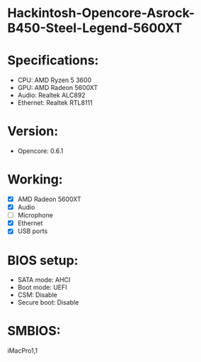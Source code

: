 # Hackintosh-Opencore-Asrock-B450-Steel-Legend-5600XT

# Specifications:
* CPU: AMD Ryzen 5 3600
* GPU: AMD Radeon 5600XT
* Audio: Realtek ALC892
* Ethernet: Realtek RTL8111

# Version: 
* Opencore: 0.6.1

# Working:
- [x] AMD Radeon 5600XT
- [x] Audio
- [ ] Microphone
- [x] Ethernet
- [x] USB ports

# BIOS setup:
- SATA mode: AHCI
- Boot mode: UEFI
- CSM: Disable
- Secure boot: Disable

# SMBIOS:
iMacPro1,1